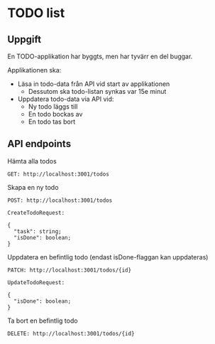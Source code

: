 # TODO list
## Uppgift

En TODO-applikation har byggts, men har tyvärr en del buggar.

Applikationen ska:
* Läsa in todo-data från API vid start av applikationen
  * Dessutom ska todo-listan synkas var 15e minut
* Uppdatera todo-data via API vid:
  * Ny todo läggs till
  * En todo bockas av
  * En todo tas bort



## API endpoints

Hämta alla todos

```
GET: http://localhost:3001/todos
```

Skapa en ny todo

```
POST: http://localhost:3001/todos

CreateTodoRequest: 

{
  "task": string;
  "isDone": boolean;
}
```

Uppdatera en befintlig todo (endast isDone-flaggan kan uppdateras)

```
PATCH: http://localhost:3001/todos/{id}

UpdateTodoRequest: 

{
  "isDone": boolean;
}
```

Ta bort en befintlig todo

```
DELETE: http://localhost:3001/todos/{id}

```